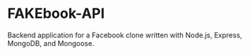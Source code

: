 # FAKEbook-API

Backend application for a Facebook clone written with Node.js, Express, MongoDB, and Mongoose.
